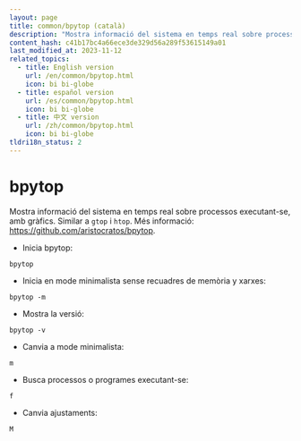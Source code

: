 ```yaml
---
layout: page
title: common/bpytop (català)
description: "Mostra informació del sistema en temps real sobre processos executant-se, amb gràfics. Similar a `gtop` i `htop`."
content_hash: c41b17bc4a66ece3de329d56a289f53615149a01
last_modified_at: 2023-11-12
related_topics:
  - title: English version
    url: /en/common/bpytop.html
    icon: bi bi-globe
  - title: español version
    url: /es/common/bpytop.html
    icon: bi bi-globe
  - title: 中文 version
    url: /zh/common/bpytop.html
    icon: bi bi-globe
tldri18n_status: 2
---
```

# bpytop

Mostra informació del sistema en temps real sobre processos executant-se, amb gràfics. Similar a `gtop` i `htop`.
Més informació: <https://github.com/aristocratos/bpytop>.

- Inicia bpytop:

`bpytop`

- Inicia en mode minimalista sense recuadres de memòria y xarxes:

`bpytop -m`

- Mostra la versió:

`bpytop -v`

- Canvia a mode minimalista:

`m`

- Busca processos o programes executant-se:

`f`

- Canvia ajustaments:

`M`
